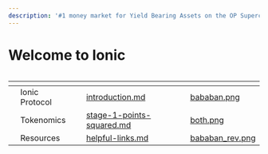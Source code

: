 ```yaml
---
description: '#1 money market for Yield Bearing Assets on the OP Superchain.'
---
```


# Welcome to Ionic

<figure><img src=".gitbook/assets/banner medium 5sada.png" alt=""><figcaption></figcaption></figure>

<table data-view="cards"><thead><tr><th></th><th></th><th></th><th data-hidden data-card-target data-type="content-ref"></th><th data-hidden data-card-cover data-type="files"></th></tr></thead><tbody><tr><td></td><td>Ionic Protocol </td><td></td><td><a href="ionic-protocol/introduction.md">introduction.md</a></td><td><a href=".gitbook/assets/bababan.png">bababan.png</a></td></tr><tr><td></td><td>Tokenomics</td><td></td><td><a href="tokenomics/stage-1-points-squared.md">stage-1-points-squared.md</a></td><td><a href=".gitbook/assets/both.png">both.png</a></td></tr><tr><td></td><td>Resources </td><td></td><td><a href="resources/helpful-links.md">helpful-links.md</a></td><td><a href=".gitbook/assets/bababan_rev.png">bababan_rev.png</a></td></tr></tbody></table>
